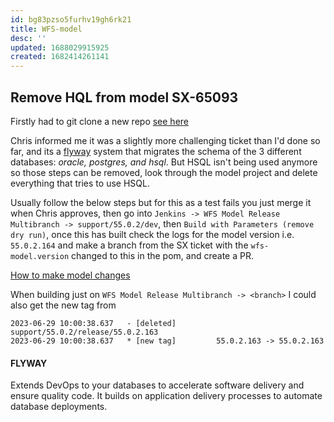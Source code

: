 ```yaml
---
id: bg83pzso5furhv19gh6rk21
title: WFS-model
desc: ''
updated: 1688029915925
created: 1682414261141
---
```

## Remove HQL from model SX-65093
Firstly had to git clone a new repo [see here](https://bitbucket.apak.delivery/projects/BRK/repos/wfs-model/browse?at=refs%2Fheads%2Fsupport%2F55.0.2%2Fdev)

Chris informed me it was a slightly more challenging ticket than I'd done so far, and its a [flyway](https://flywaydb.org/) system that migrates the schema of the 3 different databases: *oracle, postgres, and hsql*. But HSQL isn't being used anymore so those steps can be removed, look through the model project and delete everything that tries to use HSQL.

Usually follow the below steps but for this as a test fails you just merge it when Chris approves, then go into `Jenkins -> WFS Model Release Multibranch -> support/55.0.2/dev`, then `Build with Parameters (remove dry run)`, once this has built check the logs for the model version i.e. `55.0.2.164` and make a branch from the SX ticket with the `wfs-model.version` changed to this in the pom, and create a PR.

[How to make model changes](https://confluence.apak.com/live/pages/viewpage.action?pageId=29145650)

When building just on `WFS Model Release Multibranch -> <branch>` I could also get the new tag from
```
2023-06-29 10:00:38.637   - [deleted]         support/55.0.2/release/55.0.2.163
2023-06-29 10:00:38.637   * [new tag]         55.0.2.163 -> 55.0.2.163
```
#### FLYWAY
Extends DevOps to your databases to accelerate software delivery and ensure quality code. 
It builds on application delivery processes to automate database deployments.